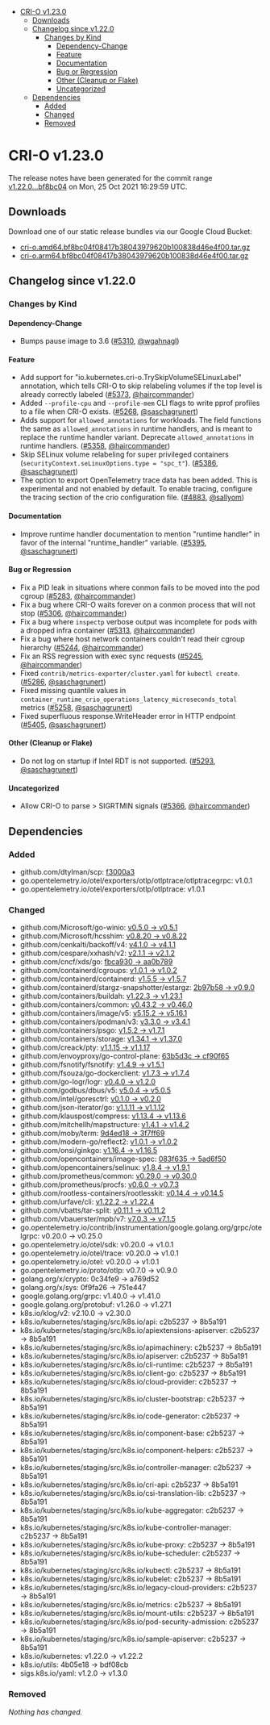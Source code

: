 - [CRI-O v1.23.0](#cri-o-v1230)
  - [Downloads](#downloads)
  - [Changelog since v1.22.0](#changelog-since-v1220)
    - [Changes by Kind](#changes-by-kind)
      - [Dependency-Change](#dependency-change)
      - [Feature](#feature)
      - [Documentation](#documentation)
      - [Bug or Regression](#bug-or-regression)
      - [Other (Cleanup or Flake)](#other-cleanup-or-flake)
      - [Uncategorized](#uncategorized)
  - [Dependencies](#dependencies)
    - [Added](#added)
    - [Changed](#changed)
    - [Removed](#removed)

# CRI-O v1.23.0

The release notes have been generated for the commit range
[v1.22.0...bf8bc04](https://github.com/cri-o/cri-o/compare/v1.22.0...bf8bc04f08417b38043979620b100838d46e4f00) on Mon, 25 Oct 2021 16:29:59 UTC.

## Downloads

Download one of our static release bundles via our Google Cloud Bucket:

- [cri-o.amd64.bf8bc04f08417b38043979620b100838d46e4f00.tar.gz](https://storage.googleapis.com/cri-o/artifacts/cri-o.amd64.bf8bc04f08417b38043979620b100838d46e4f00.tar.gz)
- [cri-o.arm64.bf8bc04f08417b38043979620b100838d46e4f00.tar.gz](https://storage.googleapis.com/cri-o/artifacts/cri-o.arm64.bf8bc04f08417b38043979620b100838d46e4f00.tar.gz)

## Changelog since v1.22.0

### Changes by Kind

#### Dependency-Change
 - Bumps pause image to 3.6 ([#5310](https://github.com/cri-o/cri-o/pull/5310), [@wgahnagl](https://github.com/wgahnagl))

#### Feature
 - Add support for "io.kubernetes.cri-o.TrySkipVolumeSELinuxLabel" annotation, which tells CRI-O to skip relabeling volumes if the top level is already correctly labeled ([#5373](https://github.com/cri-o/cri-o/pull/5373), [@haircommander](https://github.com/haircommander))
 - Added `--profile-cpu` and `--profile-mem` CLI flags to write pprof profiles to a file when CRI-O exists. ([#5268](https://github.com/cri-o/cri-o/pull/5268), [@saschagrunert](https://github.com/saschagrunert))
 - Adds support for `allowed_annotations` for workloads. The field functions the same as `allowed_annotations` in runtime handlers, and is meant to replace the runtime handler variant.
  Deprecate `allowed_annotations` in runtime handlers. ([#5358](https://github.com/cri-o/cri-o/pull/5358), [@haircommander](https://github.com/haircommander))
 - Skip SELinux volume relabeling for super privileged containers (`securityContext.seLinuxOptions.type = "spc_t"`). ([#5386](https://github.com/cri-o/cri-o/pull/5386), [@saschagrunert](https://github.com/saschagrunert))
 - The option to export OpenTelemetry trace data has been added. This is experimental and not enabled by default. To enable tracing, configure the tracing section of the crio configuration file. ([#4883](https://github.com/cri-o/cri-o/pull/4883), [@sallyom](https://github.com/sallyom))

#### Documentation
 - Improve runtime handler documentation to mention "runtime handler" in favor of the internal "runtime_handler" variable. ([#5395](https://github.com/cri-o/cri-o/pull/5395), [@saschagrunert](https://github.com/saschagrunert))

#### Bug or Regression
 - Fix a PID leak in situations where conmon fails to be moved into the pod cgroup ([#5283](https://github.com/cri-o/cri-o/pull/5283), [@haircommander](https://github.com/haircommander))
 - Fix a bug where CRI-O waits forever on a conmon process that will not stop ([#5306](https://github.com/cri-o/cri-o/pull/5306), [@haircommander](https://github.com/haircommander))
 - Fix a bug where `inspectp` verbose output was incomplete for pods with a dropped infra container ([#5313](https://github.com/cri-o/cri-o/pull/5313), [@haircommander](https://github.com/haircommander))
 - Fix a bug where host network containers couldn't read their cgroup hierarchy ([#5244](https://github.com/cri-o/cri-o/pull/5244), [@haircommander](https://github.com/haircommander))
 - Fix an RSS regression with exec sync requests ([#5245](https://github.com/cri-o/cri-o/pull/5245), [@haircommander](https://github.com/haircommander))
 - Fixed `contrib/metrics-exporter/cluster.yaml` for `kubectl create`. ([#5286](https://github.com/cri-o/cri-o/pull/5286), [@saschagrunert](https://github.com/saschagrunert))
 - Fixed missing quantile values in `container_runtime_crio_operations_latency_microseconds_total` metrics ([#5258](https://github.com/cri-o/cri-o/pull/5258), [@saschagrunert](https://github.com/saschagrunert))
 - Fixed superfluous response.WriteHeader error in HTTP endpoint ([#5405](https://github.com/cri-o/cri-o/pull/5405), [@saschagrunert](https://github.com/saschagrunert))

#### Other (Cleanup or Flake)
 - Do not log on startup if Intel RDT is not supported. ([#5293](https://github.com/cri-o/cri-o/pull/5293), [@saschagrunert](https://github.com/saschagrunert))

#### Uncategorized
 - Allow CRI-O to parse > SIGRTMIN signals ([#5366](https://github.com/cri-o/cri-o/pull/5366), [@haircommander](https://github.com/haircommander))

## Dependencies

### Added
- github.com/dtylman/scp: [f3000a3](https://github.com/dtylman/scp/tree/f3000a3)
- go.opentelemetry.io/otel/exporters/otlp/otlptrace/otlptracegrpc: v1.0.1
- go.opentelemetry.io/otel/exporters/otlp/otlptrace: v1.0.1

### Changed
- github.com/Microsoft/go-winio: [v0.5.0 → v0.5.1](https://github.com/Microsoft/go-winio/compare/v0.5.0...v0.5.1)
- github.com/Microsoft/hcsshim: [v0.8.20 → v0.8.22](https://github.com/Microsoft/hcsshim/compare/v0.8.20...v0.8.22)
- github.com/cenkalti/backoff/v4: [v4.1.0 → v4.1.1](https://github.com/cenkalti/backoff/v4/compare/v4.1.0...v4.1.1)
- github.com/cespare/xxhash/v2: [v2.1.1 → v2.1.2](https://github.com/cespare/xxhash/v2/compare/v2.1.1...v2.1.2)
- github.com/cncf/xds/go: [fbca930 → aa0b789](https://github.com/cncf/xds/go/compare/fbca930...aa0b789)
- github.com/containerd/cgroups: [v1.0.1 → v1.0.2](https://github.com/containerd/cgroups/compare/v1.0.1...v1.0.2)
- github.com/containerd/containerd: [v1.5.5 → v1.5.7](https://github.com/containerd/containerd/compare/v1.5.5...v1.5.7)
- github.com/containerd/stargz-snapshotter/estargz: [2b97b58 → v0.9.0](https://github.com/containerd/stargz-snapshotter/estargz/compare/2b97b58...v0.9.0)
- github.com/containers/buildah: [v1.22.3 → v1.23.1](https://github.com/containers/buildah/compare/v1.22.3...v1.23.1)
- github.com/containers/common: [v0.43.2 → v0.46.0](https://github.com/containers/common/compare/v0.43.2...v0.46.0)
- github.com/containers/image/v5: [v5.15.2 → v5.16.1](https://github.com/containers/image/v5/compare/v5.15.2...v5.16.1)
- github.com/containers/podman/v3: [v3.3.0 → v3.4.1](https://github.com/containers/podman/v3/compare/v3.3.0...v3.4.1)
- github.com/containers/psgo: [v1.5.2 → v1.7.1](https://github.com/containers/psgo/compare/v1.5.2...v1.7.1)
- github.com/containers/storage: [v1.34.1 → v1.37.0](https://github.com/containers/storage/compare/v1.34.1...v1.37.0)
- github.com/creack/pty: [v1.1.15 → v1.1.17](https://github.com/creack/pty/compare/v1.1.15...v1.1.17)
- github.com/envoyproxy/go-control-plane: [63b5d3c → cf90f65](https://github.com/envoyproxy/go-control-plane/compare/63b5d3c...cf90f65)
- github.com/fsnotify/fsnotify: [v1.4.9 → v1.5.1](https://github.com/fsnotify/fsnotify/compare/v1.4.9...v1.5.1)
- github.com/fsouza/go-dockerclient: [v1.7.3 → v1.7.4](https://github.com/fsouza/go-dockerclient/compare/v1.7.3...v1.7.4)
- github.com/go-logr/logr: [v0.4.0 → v1.2.0](https://github.com/go-logr/logr/compare/v0.4.0...v1.2.0)
- github.com/godbus/dbus/v5: [v5.0.4 → v5.0.5](https://github.com/godbus/dbus/v5/compare/v5.0.4...v5.0.5)
- github.com/intel/goresctrl: [v0.1.0 → v0.2.0](https://github.com/intel/goresctrl/compare/v0.1.0...v0.2.0)
- github.com/json-iterator/go: [v1.1.11 → v1.1.12](https://github.com/json-iterator/go/compare/v1.1.11...v1.1.12)
- github.com/klauspost/compress: [v1.13.4 → v1.13.6](https://github.com/klauspost/compress/compare/v1.13.4...v1.13.6)
- github.com/mitchellh/mapstructure: [v1.4.1 → v1.4.2](https://github.com/mitchellh/mapstructure/compare/v1.4.1...v1.4.2)
- github.com/moby/term: [9d4ed18 → 3f7ff69](https://github.com/moby/term/compare/9d4ed18...3f7ff69)
- github.com/modern-go/reflect2: [v1.0.1 → v1.0.2](https://github.com/modern-go/reflect2/compare/v1.0.1...v1.0.2)
- github.com/onsi/ginkgo: [v1.16.4 → v1.16.5](https://github.com/onsi/ginkgo/compare/v1.16.4...v1.16.5)
- github.com/opencontainers/image-spec: [083f635 → 5ad6f50](https://github.com/opencontainers/image-spec/compare/083f635...5ad6f50)
- github.com/opencontainers/selinux: [v1.8.4 → v1.9.1](https://github.com/opencontainers/selinux/compare/v1.8.4...v1.9.1)
- github.com/prometheus/common: [v0.29.0 → v0.30.0](https://github.com/prometheus/common/compare/v0.29.0...v0.30.0)
- github.com/prometheus/procfs: [v0.6.0 → v0.7.3](https://github.com/prometheus/procfs/compare/v0.6.0...v0.7.3)
- github.com/rootless-containers/rootlesskit: [v0.14.4 → v0.14.5](https://github.com/rootless-containers/rootlesskit/compare/v0.14.4...v0.14.5)
- github.com/urfave/cli: [v1.22.2 → v1.22.4](https://github.com/urfave/cli/compare/v1.22.2...v1.22.4)
- github.com/vbatts/tar-split: [v0.11.1 → v0.11.2](https://github.com/vbatts/tar-split/compare/v0.11.1...v0.11.2)
- github.com/vbauerster/mpb/v7: [v7.0.3 → v7.1.5](https://github.com/vbauerster/mpb/v7/compare/v7.0.3...v7.1.5)
- go.opentelemetry.io/contrib/instrumentation/google.golang.org/grpc/otelgrpc: v0.20.0 → v0.25.0
- go.opentelemetry.io/otel/sdk: v0.20.0 → v1.0.1
- go.opentelemetry.io/otel/trace: v0.20.0 → v1.0.1
- go.opentelemetry.io/otel: v0.20.0 → v1.0.1
- go.opentelemetry.io/proto/otlp: v0.7.0 → v0.9.0
- golang.org/x/crypto: 0c34fe9 → a769d52
- golang.org/x/sys: 0f9fa26 → 751e447
- google.golang.org/grpc: v1.40.0 → v1.41.0
- google.golang.org/protobuf: v1.26.0 → v1.27.1
- k8s.io/klog/v2: v2.10.0 → v2.30.0
- k8s.io/kubernetes/staging/src/k8s.io/api: c2b5237 → 8b5a191
- k8s.io/kubernetes/staging/src/k8s.io/apiextensions-apiserver: c2b5237 → 8b5a191
- k8s.io/kubernetes/staging/src/k8s.io/apimachinery: c2b5237 → 8b5a191
- k8s.io/kubernetes/staging/src/k8s.io/apiserver: c2b5237 → 8b5a191
- k8s.io/kubernetes/staging/src/k8s.io/cli-runtime: c2b5237 → 8b5a191
- k8s.io/kubernetes/staging/src/k8s.io/client-go: c2b5237 → 8b5a191
- k8s.io/kubernetes/staging/src/k8s.io/cloud-provider: c2b5237 → 8b5a191
- k8s.io/kubernetes/staging/src/k8s.io/cluster-bootstrap: c2b5237 → 8b5a191
- k8s.io/kubernetes/staging/src/k8s.io/code-generator: c2b5237 → 8b5a191
- k8s.io/kubernetes/staging/src/k8s.io/component-base: c2b5237 → 8b5a191
- k8s.io/kubernetes/staging/src/k8s.io/component-helpers: c2b5237 → 8b5a191
- k8s.io/kubernetes/staging/src/k8s.io/controller-manager: c2b5237 → 8b5a191
- k8s.io/kubernetes/staging/src/k8s.io/cri-api: c2b5237 → 8b5a191
- k8s.io/kubernetes/staging/src/k8s.io/csi-translation-lib: c2b5237 → 8b5a191
- k8s.io/kubernetes/staging/src/k8s.io/kube-aggregator: c2b5237 → 8b5a191
- k8s.io/kubernetes/staging/src/k8s.io/kube-controller-manager: c2b5237 → 8b5a191
- k8s.io/kubernetes/staging/src/k8s.io/kube-proxy: c2b5237 → 8b5a191
- k8s.io/kubernetes/staging/src/k8s.io/kube-scheduler: c2b5237 → 8b5a191
- k8s.io/kubernetes/staging/src/k8s.io/kubectl: c2b5237 → 8b5a191
- k8s.io/kubernetes/staging/src/k8s.io/kubelet: c2b5237 → 8b5a191
- k8s.io/kubernetes/staging/src/k8s.io/legacy-cloud-providers: c2b5237 → 8b5a191
- k8s.io/kubernetes/staging/src/k8s.io/metrics: c2b5237 → 8b5a191
- k8s.io/kubernetes/staging/src/k8s.io/mount-utils: c2b5237 → 8b5a191
- k8s.io/kubernetes/staging/src/k8s.io/pod-security-admission: c2b5237 → 8b5a191
- k8s.io/kubernetes/staging/src/k8s.io/sample-apiserver: c2b5237 → 8b5a191
- k8s.io/kubernetes: v1.22.0 → v1.22.2
- k8s.io/utils: 4b05e18 → bdf08cb
- sigs.k8s.io/yaml: v1.2.0 → v1.3.0

### Removed
_Nothing has changed._
